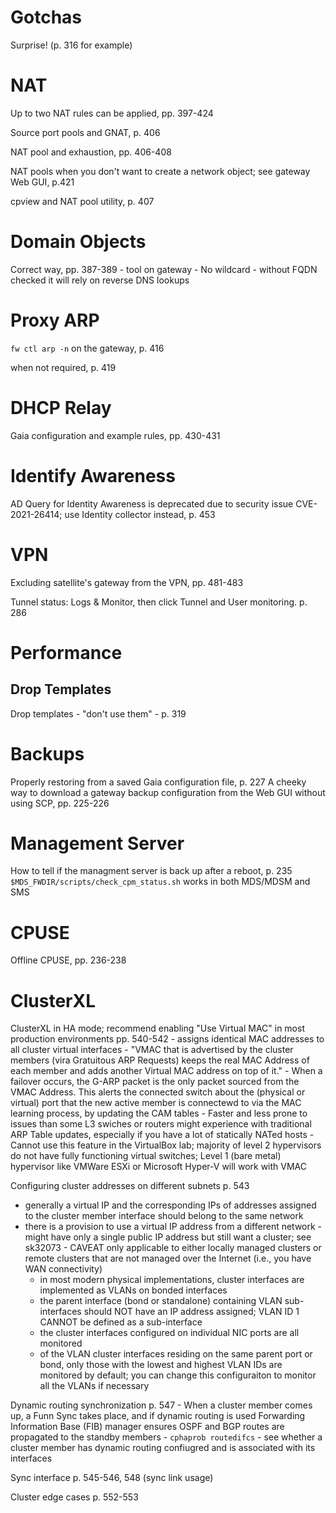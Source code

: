 # Gotchas
Surprise! (p. 316 for example)

# NAT
Up to two NAT rules can be applied, pp. 397-424

Source port pools and GNAT, p. 406

NAT pool and exhaustion, pp. 406-408

NAT pools when you don't want to create a network object; see gateway Web GUI, p.421

cpview and NAT pool utility, p. 407
# Domain Objects
Correct way, pp. 387-389
    - tool on gateway
    - No wildcard
    - without FQDN checked it will rely on reverse DNS lookups
# Proxy ARP
`fw ctl arp -n` on the gateway, p. 416

when not required, p. 419
# DHCP Relay
Gaia configuration and example rules, pp. 430-431
# Identify Awareness
AD Query for Identity Awareness is deprecated due to security issue CVE-2021-26414; use Identity collector instead, p. 453
# VPN
Excluding satellite's gateway from the VPN, pp. 481-483

Tunnel status: Logs & Monitor, then click Tunnel and User monitoring. p. 286
# Performance
## Drop Templates
Drop templates - "don't use them" - p. 319
# Backups
Properly restoring from a saved Gaia configuration file, p. 227
A cheeky way to download a gateway backup configuration from the Web GUI without using SCP, pp. 225-226
# Management Server
How to tell if the managment server is back up after a reboot, p. 235
`$MDS_FWDIR/scripts/check_cpm_status.sh` works in both MDS/MDSM and SMS
# CPUSE
Offline CPUSE, pp. 236-238
# ClusterXL
ClusterXL in HA mode; recommend enabling "Use Virtual MAC" in most production environments pp. 540-542
    - assigns identical MAC addresses to all cluster virtual interfaces
    - "VMAC that is advertised by the cluster members (vira Gratuitous ARP Requests) keeps the real MAC Address of each member and adds another Virtual MAC address on top of it."
    - When a failover occurs, the G-ARP packet is the only packet sourced from the VMAC Address. This alerts the connected switch about the (physical or virtual) port that the new active member is connectewd to via the MAC learning process, by updating the CAM tables
    - Faster and less prone to issues than some L3 swiches or routers might experience with traditional ARP Table updates, especially if you have a lot of statically NATed hosts
    - Cannot use this feature in the VirtualBox lab; majority of level 2 hypervisors do not have fully functioning virtual switches; Level 1 (bare metal) hypervisor like VMWare ESXi or Microsoft Hyper-V will work with VMAC

Configuring cluster addresses on different subnets p. 543
  - generally a virtual IP and the corresponding IPs of addresses assigned to the cluster member interface should belong to the same network
  - there is a provision to use a virtual IP  address from a different network
        - might have only a single public IP address but still want a cluster; see sk32073
        - CAVEAT only applicable to either locally managed clusters or remote clusters that are not managed over the Internet (i.e., you have WAN connectivity)
    - in most modern physical implementations, cluster interfaces are implemented as VLANs on bonded interfaces
    - the parent interface (bond or standalone) containing VLAN sub-interfaces should NOT have an IP address assigned; VLAN ID 1 CANNOT be defined as a sub-interface
    - the cluster interfaces configured on individual NIC ports are all monitored
    - of the VLAN cluster interfaces residing on the same parent port or bond, only those with the lowest and highest VLAN IDs are monitored by default; you can change this configuraiton to monitor all the VLANs if necessary

Dynamic routing synchronization p. 547
    - When a cluster member comes up, a Funn Sync takes place, and if dynamic routing is used Forwarding Information Base (FIB) manager ensures OSPF and BGP routes are propagated to the standby members
        - `cphaprob routedifcs` - see whether a cluster member has dynamic routing confiugred and is associated with its interfaces

Sync interface p. 545-546, 548 (sync link usage)

Cluster edge cases p. 552-553
